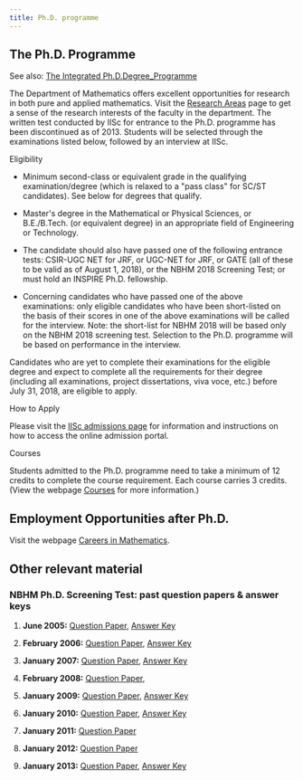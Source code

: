```yaml
---
title: Ph.D. programme
---
```


## The Ph.D. Programme

See also: [The Integrated Ph.D.Degree_Programme]({{site.baseurl}}/degprog-intphd.html)

The Department of Mathematics offers excellent opportunities for research in
both pure and applied mathematics. Visit the [Research Areas](research-areas.html) page
to get a sense of the
research interests of the faculty in the department.
The written test conducted by IISc for entrance to the Ph.D. programme has been
discontinued as of 2013. Students will be selected through the examinations
listed below, followed by an interview at IISc.

Eligibility


* Minimum second-class or equivalent grade in the qualifying examination/degree
  (which is relaxed to a "pass class" for SC/ST candidates). See below for
  degrees that qualify.

* Master's degree in the Mathematical or Physical Sciences, or B.E./B.Tech. (or
  equivalent degree) in an appropriate field of Engineering or Technology.

* The candidate should also have passed one of the following entrance tests:
  CSIR-UGC NET for JRF, or UGC-NET for JRF, or GATE (all of these to be valid
  as of August 1, 2018), or the NBHM 2018 Screening Test; or must hold an
  INSPIRE Ph.D. fellowship.

* Concerning candidates who have passed one of the above examinations: only
  eligible candidates who have been short-listed on the basis of their scores
  in one of the above examinations will be called for the interview.
  Note: the short-list for NBHM 2018 will be based only on the NBHM 2018
  screening test.
  Selection to the Ph.D. programme will be based on performance in the
  interview.

Candidates who are yet to complete their examinations for the eligible degree
and expect to complete all the requirements for their degree (including all
examinations, project dissertations, viva voce, etc.) before July 31, 2018, are
eligible to apply.

How to Apply

Please visit the [IISc admissions page](http://iisc.ac.in/admissions/) for
information and instructions on how to access the online admission portal.


Courses

Students admitted to the Ph.D. programme need to take a minimum of 12 credits
to complete the course requirement. Each course carries 3 credits. (View the
webpage [Courses](./course-list.html) for more information.)

## Employment Opportunities after Ph.D.

Visit the webpage [Careers in Mathematics]({{site.baseurl}}/career.html).

## Other relevant material

### NBHM Ph.D. Screening Test: past question papers & answer keys

1. __June 2005:__ [Question Paper](nbhm_papers/nbhmra05.pdf), [Answer Key](nbhm_papers/nbhmra05ans.pdf)

1. __February 2006:__ [Question Paper](nbhm_papers/nbhmra06.pdf), [Answer Key](nbhm_papers/nbhmra06key.pdf)

1. __January 2007:__ [Question Paper](nbhm_papers/nbhmra07.pdf), [Answer Key](nbhm_papers/nbhmra07key.pdf)

1. __February 2008:__ [Question Paper](nbhm_papers/nbhmra08.pdf),

1. __January 2009:__ [Question Paper](nbhm_papers/nbhmra09.pdf), [Answer Key](nbhm_papers/nbhmra09key.pdf)

1. __January 2010:__ [Question Paper](nbhm_papers/nbhmra10.pdf), [Answer Key](nbhm_papers/nbhmra10key.pdf)

1. __January 2011:__ [Question Paper](nbhm_papers/nbhmra11.pdf)

1. __January 2012:__ [Question Paper](nbhm_papers/nbhmra12.pdf)

1. __January 2013:__ [Question Paper](nbhm_papers/nbhmra13.pdf), [Answer Key](nbhm_papers/nbhmra13key.pdf)
